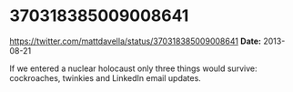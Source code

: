 # 370318385009008641
https://twitter.com/mattdavella/status/370318385009008641
**Date:** 2013-08-21

If we entered a nuclear holocaust only three things would survive: cockroaches, twinkies and LinkedIn email updates.

